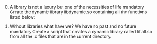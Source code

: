 0. A library is not a luxury but one of the necessities of life
mandatory
Create the dynamic library libdynamic.so containing all the functions listed below:


1. Without libraries what have we? We have no past and no future
mandatory
Create a script that creates a dynamic library called liball.so from all the .c files that are in the current directory.
